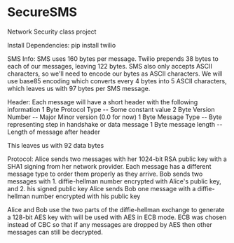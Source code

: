 # SecureSMS
Network Security class project

Install Dependencies:
pip install twilio

SMS Info:
SMS uses 160 bytes per message. Twilio prepends 38 bytes to each of our messages, leaving 122 bytes. 
SMS also only accepts ASCII characters, so we'll need to encode our bytes as ASCII characters. We will
use base85 encoding which converts every 4 bytes into 5 ASCII characters, which leaves us with 97 bytes
per SMS message.

Header:
Each message will have a short header with the following information
1 Byte Protocol Type -- Some constant value
2 Byte Version Number -- Major Minor version (0.0 for now)
1 Byte Message Type -- Byte representing step in handshake or data message
1 Byte message length -- Length of message after header

This leaves us with 92 data bytes

Protocol:
Alice sends two messages with her 1024-bit RSA public key with a SHA1 
    signing from her network provider. Each message has a different
    message type to order them properly as they arrive.
Bob sends two messages with 1. diffie-hellman number encrypted with
    Alice's public key, and 2. his signed public key
Alice sends Bob one message with a diffie-hellman number encrypted 
    with his public key

Alice and Bob use the two parts of the diffie-hellman exchange to 
    generate a 128-bit AES key with will be used with AES in ECB
    mode. ECB was chosen instead of CBC so that if any messages
    are dropped by AES then other messages can still be decrypted.